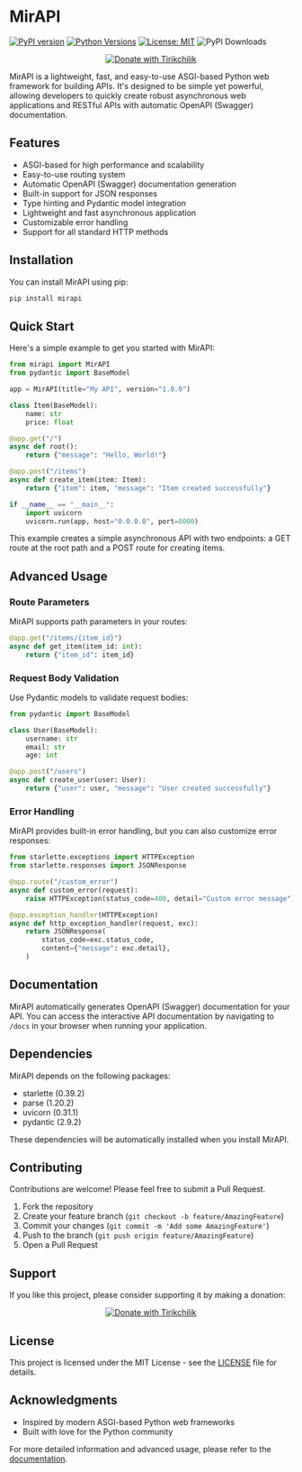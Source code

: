 # MirAPI

[![PyPI version](https://badge.fury.io/py/mirapi.svg)](https://badge.fury.io/py/mirapi)
[![Python Versions](https://img.shields.io/pypi/pyversions/mirapi.svg)](https://pypi.org/project/mirapi/)
[![License: MIT](https://img.shields.io/badge/License-MIT-yellow.svg)](https://opensource.org/licenses/MIT)
![PyPI Downloads](https://img.shields.io/pypi/dm/your-package-name)
<p align="center">
  <a href="https://tirikchilik.uz/araltech">
    <img src="https://camo.githubusercontent.com/ed28339e5a5786534715b1c0c885271437761fc91af84d5dc5bbc2c71e307a02/68747470733a2f2f696d672e736869656c64732e696f2f62616467652f546972696b6368696c696b2d6666646430303f7374796c653d666f722d7468652d6261646765" alt="Donate with Tirikchilik">
  </a>
</p>
MirAPI is a lightweight, fast, and easy-to-use ASGI-based Python web framework for building APIs. It's designed to be simple yet powerful, allowing developers to quickly create robust asynchronous web applications and RESTful APIs with automatic OpenAPI (Swagger) documentation.

## Features

- ASGI-based for high performance and scalability
- Easy-to-use routing system
- Automatic OpenAPI (Swagger) documentation generation
- Built-in support for JSON responses
- Type hinting and Pydantic model integration
- Lightweight and fast asynchronous application
- Customizable error handling
- Support for all standard HTTP methods

## Installation

You can install MirAPI using pip:

```bash
pip install mirapi
```

## Quick Start

Here's a simple example to get you started with MirAPI:

```python
from mirapi import MirAPI
from pydantic import BaseModel

app = MirAPI(title="My API", version="1.0.0")

class Item(BaseModel):
    name: str
    price: float

@app.get("/")
async def root():
    return {"message": "Hello, World!"}

@app.post("/items")
async def create_item(item: Item):
    return {"item": item, "message": "Item created successfully"}

if __name__ == "__main__":
    import uvicorn
    uvicorn.run(app, host="0.0.0.0", port=8000)
```

This example creates a simple asynchronous API with two endpoints: a GET route at the root path and a POST route for creating items.

## Advanced Usage

### Route Parameters

MirAPI supports path parameters in your routes:

```python
@app.get("/items/{item_id}")
async def get_item(item_id: int):
    return {"item_id": item_id}
```

### Request Body Validation

Use Pydantic models to validate request bodies:

```python
from pydantic import BaseModel

class User(BaseModel):
    username: str
    email: str
    age: int

@app.post("/users")
async def create_user(user: User):
    return {"user": user, "message": "User created successfully"}
```

### Error Handling

MirAPI provides built-in error handling, but you can also customize error responses:

```python
from starlette.exceptions import HTTPException
from starlette.responses import JSONResponse

@app.route("/custom_error")
async def custom_error(request):
    raise HTTPException(status_code=400, detail="Custom error message")

@app.exception_handler(HTTPException)
async def http_exception_handler(request, exc):
    return JSONResponse(
        status_code=exc.status_code,
        content={"message": exc.detail},
    )
```

## Documentation

MirAPI automatically generates OpenAPI (Swagger) documentation for your API. You can access the interactive API documentation by navigating to `/docs` in your browser when running your application.

## Dependencies

MirAPI depends on the following packages:

- starlette (0.39.2)
- parse (1.20.2)
- uvicorn (0.31.1)
- pydantic (2.9.2)

These dependencies will be automatically installed when you install MirAPI.

## Contributing

Contributions are welcome! Please feel free to submit a Pull Request.

1. Fork the repository
2. Create your feature branch (`git checkout -b feature/AmazingFeature`)
3. Commit your changes (`git commit -m 'Add some AmazingFeature'`)
4. Push to the branch (`git push origin feature/AmazingFeature`)
5. Open a Pull Request

## Support
If you like this project, please consider supporting it by making a donation:
<p align="center">
  <a href="https://tirikchilik.uz/araltech">
    <img src="https://camo.githubusercontent.com/ed28339e5a5786534715b1c0c885271437761fc91af84d5dc5bbc2c71e307a02/68747470733a2f2f696d672e736869656c64732e696f2f62616467652f546972696b6368696c696b2d6666646430303f7374796c653d666f722d7468652d6261646765" alt="Donate with Tirikchilik">
  </a>
</p>

## License

This project is licensed under the MIT License - see the [LICENSE](https://github.com/Diyarbekoralbaev/mirapi/LICENSE) file for details.

## Acknowledgments

- Inspired by modern ASGI-based Python web frameworks
- Built with love for the Python community

For more detailed information and advanced usage, please refer to the [documentation](https://mirapi.readthedocs.io).
